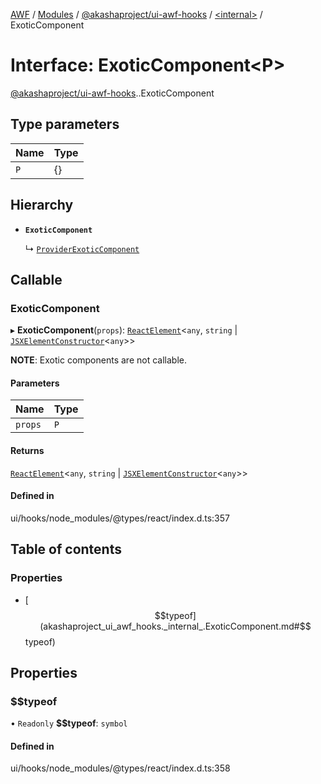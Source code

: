 [AWF](../README.md) / [Modules](../modules.md) / [@akashaproject/ui-awf-hooks](../modules/akashaproject_ui_awf_hooks.md) / [<internal\>](../modules/akashaproject_ui_awf_hooks._internal_.md) / ExoticComponent

# Interface: ExoticComponent<P\>

[@akashaproject/ui-awf-hooks](../modules/akashaproject_ui_awf_hooks.md).[<internal>](../modules/akashaproject_ui_awf_hooks._internal_.md).ExoticComponent

## Type parameters

| Name | Type |
| :------ | :------ |
| `P` | {} |

## Hierarchy

- **`ExoticComponent`**

  ↳ [`ProviderExoticComponent`](akashaproject_ui_awf_hooks._internal_.ProviderExoticComponent.md)

## Callable

### ExoticComponent

▸ **ExoticComponent**(`props`): [`ReactElement`](akashaproject_ui_awf_hooks._internal_.ReactElement.md)<`any`, `string` \| [`JSXElementConstructor`](../modules/akashaproject_ui_awf_hooks._internal_.md#jsxelementconstructor)<`any`\>\>

**NOTE**: Exotic components are not callable.

#### Parameters

| Name | Type |
| :------ | :------ |
| `props` | `P` |

#### Returns

[`ReactElement`](akashaproject_ui_awf_hooks._internal_.ReactElement.md)<`any`, `string` \| [`JSXElementConstructor`](../modules/akashaproject_ui_awf_hooks._internal_.md#jsxelementconstructor)<`any`\>\>

#### Defined in

ui/hooks/node_modules/@types/react/index.d.ts:357

## Table of contents

### Properties

- [$$typeof](akashaproject_ui_awf_hooks._internal_.ExoticComponent.md#$$typeof)

## Properties

### $$typeof

• `Readonly` **$$typeof**: `symbol`

#### Defined in

ui/hooks/node_modules/@types/react/index.d.ts:358
